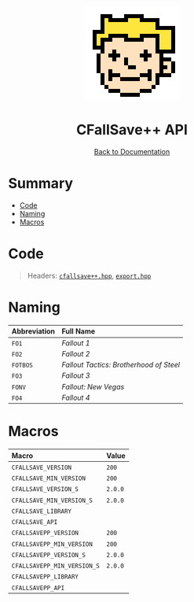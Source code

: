 <div align="center">

![CFallSave++ Logo 192x192](../assets/cfallsave++_logo_192x192.png)

# CFallSave++ API

[Back to Documentation](../DOCS.md)

</div>



# Summary

* [Code](#code)
* [Naming](#naming)
* [Macros](#macros)



# Code

> Headers: [`cfallsave++.hpp`](../src/cplusplus/cfallsave++.hpp), [`export.hpp`](../src/cplusplus/export.hpp)



# Naming

| Abbreviation | Full Name                               |
| :----------- | :-------------------------------------- |
| `FO1`        | *Fallout 1*                             |
| `FO2`        | *Fallout 2*                             |
| `FOTBOS`     | *Fallout Tactics: Brotherhood of Steel* |
| `FO3`        | *Fallout 3*                             |
| `FONV`       | *Fallout: New Vegas*                    |
| `FO4`        | *Fallout 4*                             |



# Macros

| Macro                       | Value   |
| :-------------------------- | :------ |
| `CFALLSAVE_VERSION`         | `200`   |
| `CFALLSAVE_MIN_VERSION`     | `200`   |
| `CFALLSAVE_VERSION_S`       | `2.0.0` |
| `CFALLSAVE_MIN_VERSION_S`   | `2.0.0` |
| `CFALLSAVE_LIBRARY`         |         |
| `CFALLSAVE_API`             |         |
| `CFALLSAVEPP_VERSION`       | `200`   |
| `CFALLSAVEPP_MIN_VERSION`   | `200`   |
| `CFALLSAVEPP_VERSION_S`     | `2.0.0` |
| `CFALLSAVEPP_MIN_VERSION_S` | `2.0.0` |
| `CFALLSAVEPP_LIBRARY`       |         |
| `CFALLSAVEPP_API`           |         |
